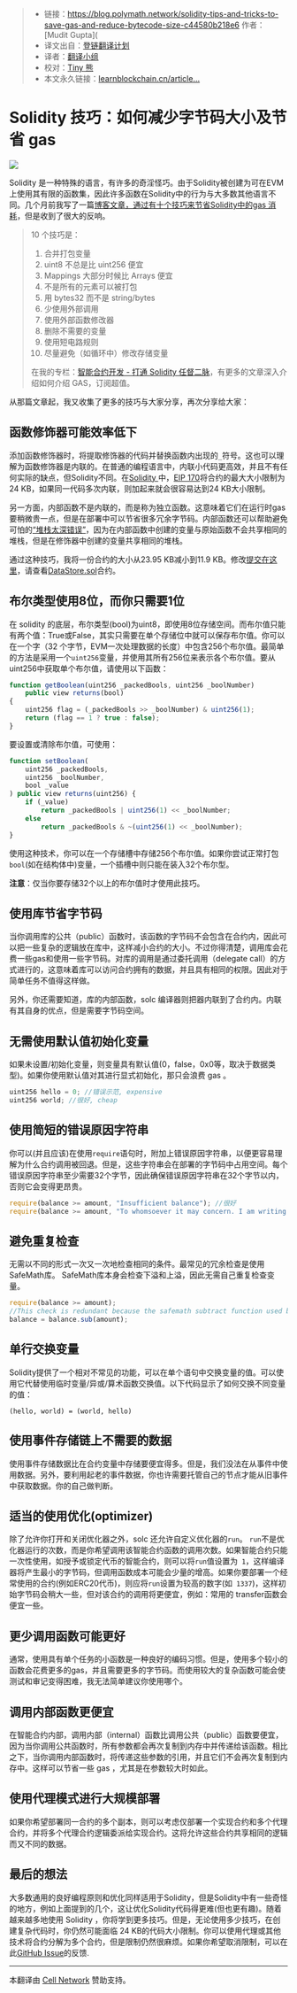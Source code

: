 > * 链接：https://blog.polymath.network/solidity-tips-and-tricks-to-save-gas-and-reduce-bytecode-size-c44580b218e6 作者：[Mudit Gupta](
> * 译文出自：[登链翻译计划](https://github.com/lbc-team/Pioneer)
> * 译者：[翻译小组](https://learnblockchain.cn/people/412)
> * 校对：[Tiny 熊](https://learnblockchain.cn/people/15)
> * 本文永久链接：[learnblockchain.cn/article…](https://learnblockchain.cn/article/1)

# Solidity 技巧：如何减少字节码大小及节省 gas



![](https://img.learnblockchain.cn/2020/09/03/15991056905111.jpg)

 Solidity 是一种特殊的语言，有许多的奇淫怪巧。由于Solidity被创建为可在EVM上使用其有限的函数集，因此许多函数在Solidity中的行为与大多数其他语言不同。几个月前我写了一篇[博客文章，通过有十个技巧来节省Solidity中的gas 消耗](https://mudit.blog/solidity-gas-optimization-tips/)，但是收到了很大的反响。

> 10 个技巧是：
>
> 1. 合并打包变量
> 2.  uint8 不总是比 uint256 便宜
> 3.  Mappings 大部分时候比 Arrays 便宜
> 4. 不是所有的元素可以被打包
> 5. 用 bytes32 而不是 string/bytes
> 6. 少使用外部调用
> 7. 使用外部函数修改器
> 8. 删除不需要的变量
> 9. 使用短电路规则
> 10. 尽量避免（如循环中）修改存储变量
>
> 在我的专栏：[智能合约开发 - 打通 Solidity 任督二脉](https://learnblockchain.cn/column/1)，有更多的文章深入介绍如何介绍 GAS，订阅超值。



从那篇文章起，我又收集了更多的技巧与大家分享，再次分享给大家：

## 函数修饰器可能效率低下

添加函数修饰器时，将提取修饰器的代码并替换函数内出现的`_`符号。这也可以理解为函数修饰器是内联的。在普通的编程语言中，内联小代码更高效，并且不有任何实际的缺点，但Solidity不同。在[Solidity ](https://learnblockchain.cn/docs/solidity/)中，[EIP 170](https://github.com/ethereum/EIPs/blob/master/EIPS/eip-170.md)将合约的最大大小限制为24 KB，如果同一代码多次内联，则加起来就会很容易达到24 KB大小限制。

另一方面，内部函数不是内联的，而是称为独立函数。这意味着它们在运行时gas要稍微贵一点，但是在部署中可以节省很多冗余字节码。内部函数还可以帮助避免可怕的[“堆栈太深错误”](https://learnblockchain.cn/article/1629)，因为在内部函数中创建的变量与原始函数不会共享相同的堆栈，但是在修饰器中创建的变量共享相同的堆栈。

通过这种技巧，我将一份合约的大小从23.95 KB减小到11.9 KB。修改[提交在这里](https://github.com/PolymathNetwork/polymath-core/pull/548/commits/2dc0286f4e96241eed9603534607431a8a84ba35#diff-8b6746c2c4e7c9e3fca67d62718d70e8)，请查看[DataStore.sol](https://github.com/PolymathNetwork/polymath-core/pull/548/commits/2dc0286f4e96241eed9603534607431a8a84ba35#diff-8b6746c2c4e7c9e3fca67d62718d70e8)合约。

## 布尔类型使用8位，而你只需要1位

在 solidity 的底层，布尔类型(bool)为uint8，即使用8位存储空间。而布尔值只能有两个值：True或False，其实只需要在单个存储位中就可以保存布尔值。你可以在一个字（32 个字节，EVM一次处理数据的长度）中包含256个布尔值。最简单的方法是采用一个`uint256`变量，并使用其所有256位来表示各个布尔值。要从uint256中获取单个布尔值，请使用以下函数：

```js
function getBoolean(uint256 _packedBools, uint256 _boolNumber)
    public view returns(bool)
{
    uint256 flag = (_packedBools >> _boolNumber) & uint256(1);
    return (flag == 1 ? true : false);
}
```

要设置或清除布尔值，可使用：

```js
function setBoolean(
    uint256 _packedBools,
    uint256 _boolNumber,
    bool _value
) public view returns(uint256) {
    if (_value)
        return _packedBools | uint256(1) << _boolNumber;
    else
        return _packedBools & ~(uint256(1) << _boolNumber);
}
```

使用这种技术，你可以在一个存储槽中存储256个布尔值。如果你尝试正常打包`bool`(如在结构体中)变量，一个插槽中则只能在装入32个布尔型。

**注意**：仅当你要存储32个以上的布尔值时才使用此技巧。



## 使用库节省字节码

当你调用库的公共（public）函数时，该函数的字节码不会包含在合约内，因此可以把一些复杂的逻辑放在库中，这样减小合约的大小。不过你得清楚，调用库会花费一些gas和使用一些字节码。对库的调用是通过委托调用（delegate call）的方式进行的，这意味着库可以访问合约拥有的数据，并且具有相同的权限。因此对于简单任务不值得这样做。

另外，你还需要知道，库的内部函数，solc 编译器则把器内联到了合约内。内联有其自身的优点，但是需要字节码空间。



## 无需使用默认值初始化变量

如果未设置/初始化变量，则变量具有默认值(0，false，0x0等，取决于数据类型)。如果你使用默认值对其进行显式初始化，那只会浪费 gas 。

```js
uint256 hello = 0; //错误示范, expensive
uint256 world; //很好, cheap
```

## 使用简短的错误原因字符串

你可以(并且应该)在使用`require`语句时，附加上错误原因字符串，以便更容易理解为什么合约调用被回退。但是，这些字符串会在部署的字节码中占用空间。每个错误原因字符串至少需要32个字节，因此确保错误原因字符串在32个字节以内，否则它会变得更昂贵。

```js
require(balance >= amount, "Insufficient balance"); //很好
require(balance >= amount, "To whomsoever it may concern. I am writing this error message to let you know that the amount you are trying to transfer is unfortunately more than your current balance. Perhaps you made a typo or you are just trying to be a hacker boi. In any case, this transaction is going to revert. Please try again with a lower amount. Warm regards, EVM"; //错误示范
```

## 避免重复检查

无需以不同的形式一次又一次地检查相同的条件。最常见的冗余检查是使用SafeMath库。 SafeMath库本身会检查下溢和上溢，因此无需自己重复检查变量。

```js
require(balance >= amount); 
//This check is redundant because the safemath subtract function used below already includes this check.
balance = balance.sub(amount);
```

## 单行交换变量

Solidity提供了一个相对不常见的功能，可以在单个语句中交换变量的值。可以使用它代替使用临时变量/异或/算术函数交换值。以下代码显示了如何交换不同变量的值：

```
(hello, world) = (world, hello)
```



## 使用事件存储链上不需要的数据



使用事件存储数据比在合约变量中存储要便宜得多。但是，我们没法在从事件中使用数据。另外，要利用起老的事件数据，你也许需要托管自己的节点才能从旧事件中获取数据。你的自己做判断。



## 适当的使用优化(optimizer)



除了允许你打开和关闭优化器之外，solc 还允许自定义优化器的`run`。 `run`不是优化器运行的次数，而是你希望调用该智能合约函数的调用次数。如果智能合约只能一次性使用，如授予或锁定代币的智能合约，则可以将`run`值设置为` 1`，这样编译器将产生最小的字节码，但调用函数成本可能会少量的增高。如果你要部署一个经常使用的合约(例如ERC20代币)，则应将`run`设置为较高的数字(如` 1337`)，这样初始字节码会稍大一些，但对该合约的调用将更便宜，例如：常用的 transfer函数会便宜一些。

## 更少调用函数可能更好

通常，使用具有单个任务的小函数是一种良好的编码习惯。但是，使用多个较小的函数会花费更多的gas，并且需要更多的字节码。而使用较大的复杂函数可能会使测试和审记变得困难，我无法简单建议你使用哪个。

## 调用内部函数更便宜

在智能合约内部，调用内部（internal）函数比调用公共（public）函数要便宜，因为当你调用公共函数时，所有参数都会再次复制到内存中并传递给该函数。相比之下，当你调用内部函数时，将传递这些参数的引用，并且它们不会再次复制到内存中。这样可以节省一些 gas ，尤其是在参数较大时如此。

## 使用代理模式进行大规模部署

如果你希望部署同一合约的多个副本，则可以考虑仅部署一个实现合约和多个代理合约，并将多个代理合约逻辑委派给实现合约。这将允许这些合约共享相同的逻辑而又不同的数据。



## 最后的想法

大多数通用的良好编程原则和优化同样适用于Solidity，但是Solidity中有一些奇怪的地方，例如上面提到的几个，这让优化Solidity代码得更难(但也更有趣)。随着越来越多地使用 Solidity ，你将学到更多技巧。但是，无论使用多少技巧，在创建复杂代码时，你仍然可能面临 24 KB的代码大小限制。你可以使用代理或其他技术将合约分解为多个合约，但是限制仍然很麻烦。如果你希望取消限制，可以在此[GitHub Issue](https://github.com/ethereum/EIPs/issues/1662)的反馈.





------
本翻译由 [Cell Network](https://www.cellnetwork.io/?utm_souce=learnblockchain) 赞助支持。